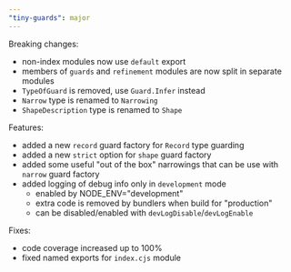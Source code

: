 ```yaml
---
"tiny-guards": major
---
```


Breaking changes:

- non-index modules now use `default` export
- members of `guards` and `refinement` modules are now split in separate modules
- `TypeOfGuard` is removed, use `Guard.Infer` instead
- `Narrow` type is renamed to `Narrowing`
- `ShapeDescription` type is renamed to `Shape`

Features:

- added a new `record` guard factory for `Record` type guarding
- added a new `strict` option for `shape` guard factory
- added some useful "out of the box" narrowings that can be use with `narrow` guard factory
- added logging of debug info only in `development` mode
  - enabled by NODE_ENV="development"
  - extra code is removed by bundlers when build for "production"
  - can be disabled/enabled with `devLogDisable`/`devLogEnable`

Fixes:

- code coverage increased up to 100%
- fixed named exports for `index.cjs` module
